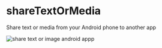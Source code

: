 # shareTextOrMedia
Share text or media from your Android phone to another app

![share text or image android appp](https://cloud.githubusercontent.com/assets/19878151/23460737/1076a786-fe87-11e6-8750-c022b5ab0de1.png)
